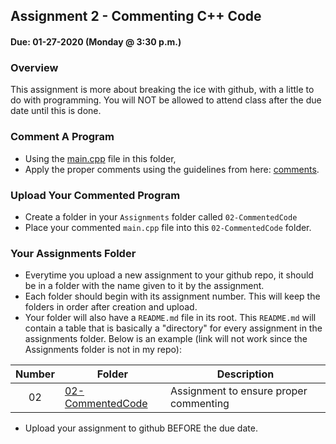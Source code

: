 ## Assignment 2 - Commenting C++ Code 
#### Due: 01-27-2020 (Monday @ 3:30 p.m.)

### Overview

This assignment is more about breaking the ice with github, with a little to do with programming. You will NOT be allowed to attend class after the due date until this is done. 

### Comment A Program

- Using the [main.cpp](./main.cpp) file in this folder, 
- Apply the proper comments using the guidelines from here: [comments](../../Resources/01-Comments/README.md).

### Upload Your Commented Program

- Create a folder in your `Assignments` folder called `02-CommentedCode` 
- Place your commented `main.cpp` file into this `02-CommentedCode` folder.


### Your Assignments Folder

- Everytime you upload a new assignment to your github repo, it should be in a folder with the name given to it by the assignment. 
- Each folder should begin with its assignment number. This will keep the folders in order after creation and upload.
- Your folder will also have a `README.md` file in its root. This `README.md` will contain a table that is basically a "directory" for every assignment in the assignments folder. Below is an example (link will not work since the Assignments folder is not in my repo):

| Number | Folder                              | Description                            |
| :----: | ----------------------------------- | -------------------------------------- |
| 02     | [02-CommentedCode](/main_commented) | Assignment to ensure proper commenting |


- Upload your assignment to github BEFORE the due date. 
